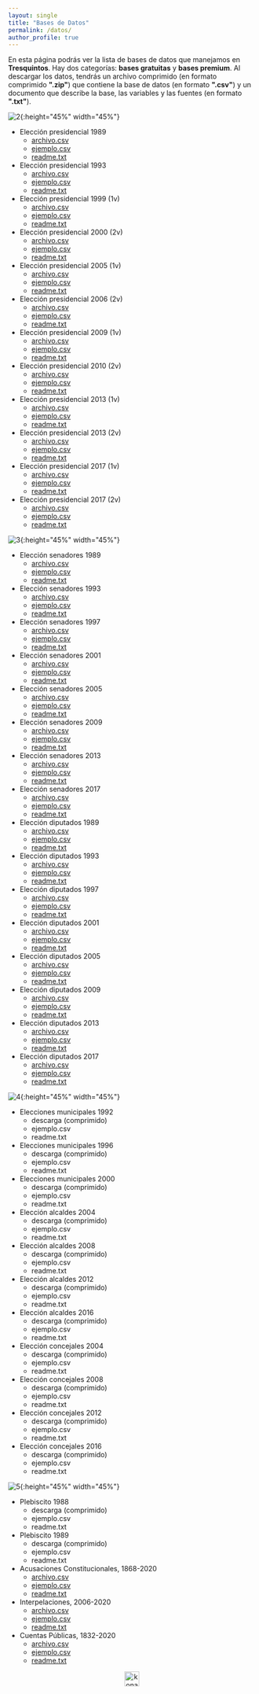 ```yaml
---
layout: single
title: "Bases de Datos"
permalink: /datos/
author_profile: true
---
```


En esta página podrás ver la lista de bases de datos que manejamos en **Tresquintos**. Hay dos categorías: **bases gratuitas** y **bases premium**. Al descargar los datos, tendrás un archivo comprimido (en formato comprimido **".zip"**) que contiene la base de datos (en formato **".csv"**) y un documento que describe la base, las variables y las fuentes (en formato **".txt"**).


![2](/images/datos/presidenciales.png){:height="45%" width="45%"}

- Elección presidencial 1989
  - [archivo.csv]()
  - [ejemplo.csv]()
  - [readme.txt]()
- Elección presidencial 1993
  - [archivo.csv]()
  - [ejemplo.csv]()
  - [readme.txt]()
- Elección presidencial 1999 (1v)
  - [archivo.csv]()
  - [ejemplo.csv]()
  - [readme.txt]()
- Elección presidencial 2000 (2v)
  - [archivo.csv]()
  - [ejemplo.csv]()
  - [readme.txt]()
- Elección presidencial 2005 (1v)
  - [archivo.csv]()
  - [ejemplo.csv]()
  - [readme.txt]()
- Elección presidencial 2006 (2v)
  - [archivo.csv]()
  - [ejemplo.csv]()
  - [readme.txt]()
- Elección presidencial 2009 (1v)
  - [archivo.csv]()
  - [ejemplo.csv]()
  - [readme.txt]()
- Elección presidencial 2010 (2v)
  - [archivo.csv]()
  - [ejemplo.csv]()
  - [readme.txt]()
- Elección presidencial 2013 (1v)
  - [archivo.csv]()
  - [ejemplo.csv]()
  - [readme.txt]()
- Elección presidencial 2013 (2v)
  - [archivo.csv]()
  - [ejemplo.csv]()
  - [readme.txt]()
- Elección presidencial 2017 (1v)
  - [archivo.csv]()
  - [ejemplo.csv]()
  - [readme.txt]()
- Elección presidencial 2017 (2v)
  - [archivo.csv]()
  - [ejemplo.csv]()
  - [readme.txt]()


![3](/images/datos/parlamentarias.png){:height="45%" width="45%"}

- Elección senadores 1989
  - [archivo.csv]()
  - [ejemplo.csv]()
  - [readme.txt]()
- Elección senadores 1993
  - [archivo.csv]()
  - [ejemplo.csv]()
  - [readme.txt]()
- Elección senadores 1997
  - [archivo.csv]()
  - [ejemplo.csv]()
  - [readme.txt]()
- Elección senadores 2001
  - [archivo.csv]()
  - [ejemplo.csv]()
  - [readme.txt]()
- Elección senadores 2005
  - [archivo.csv]()
  - [ejemplo.csv]()
  - [readme.txt]()
- Elección senadores 2009
  - [archivo.csv]()
  - [ejemplo.csv]()
  - [readme.txt]()
- Elección senadores 2013
  - [archivo.csv]()
  - [ejemplo.csv]()
  - [readme.txt]()
- Elección senadores 2017
  - [archivo.csv]()
  - [ejemplo.csv]()
  - [readme.txt]()
- Elección diputados 1989
  - [archivo.csv]()
  - [ejemplo.csv]()
  - [readme.txt]()
- Elección diputados 1993
  - [archivo.csv]()
  - [ejemplo.csv]()
  - [readme.txt]()
- Elección diputados 1997
  - [archivo.csv]()
  - [ejemplo.csv]()
  - [readme.txt]()
- Elección diputados 2001
  - [archivo.csv]()
  - [ejemplo.csv]()
  - [readme.txt]()
- Elección diputados 2005
  - [archivo.csv]()
  - [ejemplo.csv]()
  - [readme.txt]()
- Elección diputados 2009
  - [archivo.csv]()
  - [ejemplo.csv]()
  - [readme.txt]()
- Elección diputados 2013
  - [archivo.csv]()
  - [ejemplo.csv]()
  - [readme.txt]()
- Elección diputados 2017
  - [archivo.csv]()
  - [ejemplo.csv]()
  - [readme.txt]()

![4](/images/datos/municipales.png){:height="45%" width="45%"}

- Elecciones municipales 1992
  - descarga (comprimido)
  - ejemplo.csv
  - readme.txt
- Elecciones municipales 1996
  - descarga (comprimido)
  - ejemplo.csv
  - readme.txt
- Elecciones municipales 2000
  - descarga (comprimido)
  - ejemplo.csv
  - readme.txt
- Elección alcaldes 2004
  - descarga (comprimido)
  - ejemplo.csv
  - readme.txt
- Elección alcaldes 2008
  - descarga (comprimido)
  - ejemplo.csv
  - readme.txt
- Elección alcaldes 2012
  - descarga (comprimido)
  - ejemplo.csv
  - readme.txt
- Elección alcaldes 2016
  - descarga (comprimido)
  - ejemplo.csv
  - readme.txt
- Elección concejales 2004
  - descarga (comprimido)
  - ejemplo.csv
  - readme.txt
- Elección concejales 2008
  - descarga (comprimido)
  - ejemplo.csv
  - readme.txt
- Elección concejales 2012
  - descarga (comprimido)
  - ejemplo.csv
  - readme.txt
- Elección concejales 2016
  - descarga (comprimido)
  - ejemplo.csv
  - readme.txt

![5](/images/datos/otros.png){:height="45%" width="45%"}

- Plebiscito 1988
  - descarga (comprimido)
  - ejemplo.csv
  - readme.txt
- Plebiscito 1989
  - descarga (comprimido)
  - ejemplo.csv
  - readme.txt
- Acusaciones Constitucionales, 1868-2020
  - [archivo.csv](https://www.dropbox.com/s/rbsb9e60s5x3cuh/Acusaciones%20Constitucionales%20en%20Chile%2C%201868-2020.xlsx?dl=0)
  - [ejemplo.csv](https://www.dropbox.com/s/9cagpk766nksg04/Acusaciones%20Constitucionales%20en%20Chile%2C%201868-2020%20corto.xlsx?dl=0)
  - [readme.txt](https://www.dropbox.com/s/l0lkn736h2euxlf/readme.txt?dl=0)
- Interpelaciones, 2006-2020
  - [archivo.csv](https://www.dropbox.com/s/lqkvk5or5e0d9of/Interpelaciones%20en%20Chile%2C%202006-2020.xlsx?dl=0)
  - [ejemplo.csv](https://www.dropbox.com/s/nlpp94gtm40xz6r/Interpelaciones%20en%20Chile%2C%202006-2020%20corto.xlsx?dl=0)
  - [readme.txt](https://www.dropbox.com/s/m3y5vyruolrxqu9/readme.txt?dl=0)
- Cuentas Públicas, 1832-2020
  - [archivo.csv](https://www.dropbox.com/s/nloratvc01no0un/Cuentas%20P%C3%BAblicas%20Chile%2C%201832-2020.xlsx?dl=0)
  - [ejemplo.csv](https://www.dropbox.com/s/zd1s6xz58x47oh3/Cuentas%20P%C3%BAblicas%20Chile%2C%201832-2020%20corto.xlsx?dl=0)
  - [readme.txt](https://www.dropbox.com/s/ivneqsxb0ol4nlk/readme.txt?dl=0)

<!-- NES -->
<style>
.aligncenter {
    text-align: center;
}
</style>
<p class="aligncenter">
    <img src="/images/nes.png" width="30" height="30" alt="konami" />
</p>
<script src="/js/topsecret.js"></script>


<!-- Favicon -->
<link rel="apple-touch-icon" sizes="180x180" href="/apple-touch-icon.png">
<link rel="icon" type="image/png" sizes="32x32" href="/favicon-32x32.png">
<link rel="icon" type="image/png" sizes="16x16" href="/favicon-16x16.png">
<link rel="manifest" href="/site.webmanifest">
<link rel="mask-icon" href="/safari-pinned-tab.svg" color="#5bbad5">
<meta name="msapplication-TileColor" content="#b91d47">
<meta name="theme-color" content="#ffffff">

